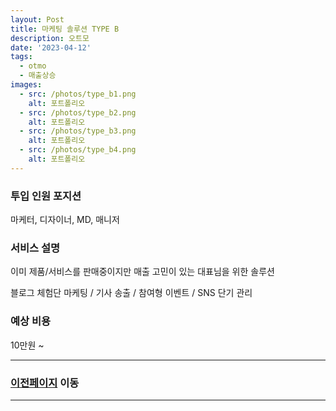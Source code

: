 ```yaml
---
layout: Post
title: 마케팅 솔루션 TYPE B
description: 오트모
date: '2023-04-12'
tags:
  - otmo
  - 매출상승
images:
  - src: /photos/type_b1.png
    alt: 포트폴리오
  - src: /photos/type_b2.png
    alt: 포트폴리오
  - src: /photos/type_b3.png
    alt: 포트폴리오
  - src: /photos/type_b4.png
    alt: 포트폴리오
---
```


### 투입 인원 포지션
마케터, 디자이너, MD, 매니저

### 서비스 설명
이미 제품/서비스를 판매중이지만 매출 고민이 있는 대표님을 위한 솔루션

블로그 체험단 마케팅 / 기사 송출 / 참여형 이벤트 / SNS 단기 관리

### 예상 비용
10만원 ~

---

### [이전페이지](/tags/otmo) 이동

---